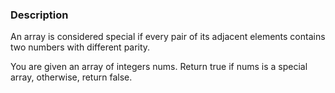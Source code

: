 ### Description
An array is considered special if every pair of its adjacent elements contains two numbers with different parity.

You are given an array of integers nums. Return true if nums is a special array, otherwise, return false.